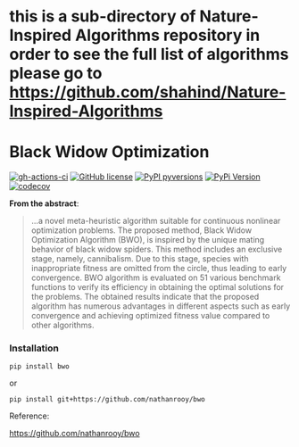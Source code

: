 # this is a sub-directory of Nature-Inspired Algorithms repository in order to see the full list of algorithms please go to https://github.com/shahind/Nature-Inspired-Algorithms

# Black Widow Optimization

[![gh-actions-ci](https://img.shields.io/github/workflow/status/nathanrooy/bwo/CI?style=flat-square)](https://github.com/nathanrooy/bwo/actions?query=workflow%3Aci)
[![GitHub license](https://img.shields.io/github/license/nathanrooy/bwo?style=flat-square)](https://github.com/nathanrooy/bwo/blob/master/LICENSE)
[![PyPI pyversions](https://img.shields.io/pypi/pyversions/bwo.svg?style=flat-square)](https://pypi.org/pypi/bwo/)
[![PyPi Version](https://img.shields.io/pypi/v/bwo.svg?style=flat-square)](https://pypi.org/project/bwo)
[![codecov](https://img.shields.io/codecov/c/github/nathanrooy/bwo.svg?style=flat-square)](https://codecov.io/gh/nathanrooy/bwo)

<b>From the abstract</b>:</br>
> ...a novel meta-heuristic algorithm suitable for continuous nonlinear optimization problems. The proposed method, Black Widow Optimization Algorithm (BWO), is inspired by the unique mating behavior of black widow spiders. This method includes an exclusive stage, namely, cannibalism. Due to this stage, species with inappropriate fitness are omitted from the circle, thus leading to early convergence. BWO algorithm is evaluated on 51 various benchmark functions to verify its efficiency in obtaining the optimal solutions for the problems. The obtained results indicate that the proposed algorithm has numerous advantages in different aspects such as early convergence and achieving optimized fitness value compared to other algorithms.

### Installation
```
pip install bwo
```
or 
```
pip install git+https://github.com/nathanrooy/bwo
```


Reference:

https://github.com/nathanrooy/bwo

